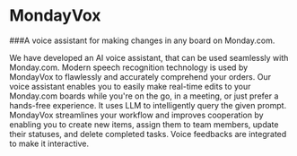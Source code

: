 # MondayVox

###A voice assistant for making changes in any board on Monday.com.

We have developed an AI voice assistant, that can be used seamlessly with Monday.com. 
Modern speech recognition technology is used by MondayVox to flawlessly and accurately comprehend your orders. Our voice assistant enables you to easily make real-time edits to your Monday.com boards while you're on the go, in a meeting, or just prefer a hands-free experience.
It uses LLM to intelligently query the given prompt.
MondayVox streamlines your workflow and improves cooperation by enabling you to create new items, assign them to team members, update their statuses, and delete completed tasks. Voice feedbacks are integrated to make it interactive.

